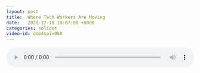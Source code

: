 ```yaml
---
layout: post
title:  Where Tech Workers Are Moving
date:   2020-12-18 18:07:00 +0000
categories: solidot
video-id: qUm4spiv0k0
---
```


<audio src="/assets/aa9f56335a18bba3e915e326ca20068d.mp3" style="width: 100%;" controls></audio>

